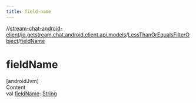 ```yaml
---
title: field-name
---
```

//[stream-chat-android-client](../../../index.md)/[io.getstream.chat.android.client.api.models](../index.md)/[LessThanOrEqualsFilterObject](index.md)/[fieldName](fieldName.md)



# fieldName  
[androidJvm]  
Content  
val [fieldName](fieldName.md): [String](https://kotlinlang.org/api/latest/jvm/stdlib/kotlin/-string/index.html)  



